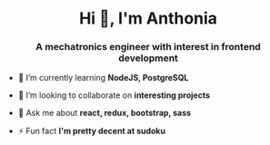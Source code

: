 <h1 align="center">Hi 👋, I'm Anthonia</h1>
<h3 align="center">A mechatronics engineer with interest in frontend development</h3>

- 🌱 I’m currently learning **NodeJS, PostgreSQL**

- 👯 I’m looking to collaborate on **interesting projects**

- 💬 Ask me about **react, redux, bootstrap, sass**

- ⚡ Fun fact **I'm pretty decent at sudoku**


</p>

